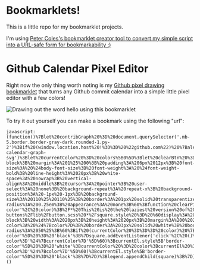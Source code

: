 # Bookmarklets!

This is a little repo for my bookmarklet projects.

I'm using [Peter Coles's bookmarklet creator tool to convert my simple script into a URL-safe form for bookmarkability :)](https://mrcoles.com/bookmarklet/)

# Github Calendar Pixel Editor
Right now the only thing worth noting
is my [Github pixel drawing bookmarklet](https://github.com/AndresCuervo/bookmarklet-collection/blob/master/gh-color-commit-log/script.js)
that turns any Github commit calendar into a simple little pixel editor with a few colors!

![Drawing out the word hello using this bookmarklet](https://media.giphy.com/media/26u4nJPf0JtQPdStq/giphy.gif)

To try it out yourself you can make a bookmark using the following "url":

```
javascript:(function()%7Blet%20contribGraph%20%3D%20document.querySelector('.mb-5.border.border-gray-dark.rounded-1.py-2')%3Bif%20(window.location.host%20!%3D%3D%20%22github.com%22)%20%7Balert(%60Seems%20lik%20you're%20on%20%24%7Bwindow.location.host%7D%2C%20not%20GitHub.com%20%E2%80%94%20you%20need%20to%20be%20on%20a%20GitHub%20user's%20page%20for%20this%20bookmarklet%20to%20work%20properly.%60)%7D%20else%20if%20(!contribGraph)%20%7Balert(%22Couldn't%20find%20the%20GitHub%20contribution%20calendar%2C%20you%20need%20to%20be%20on%20a%20GitHub%20user's%20page%20for%20this%20bookmarklet%20to%20work%20properly.%22)%7Dlet%20colors%20%3D%20%5B%20'%23FF0000'%2C%20'%2300FF00'%2C%20'%230000FF'%2C%20'%232EAFAC'%2C%20'%23DAD'%2C%20'%23BAE'%2C%20'%23BEE'%2C%20'%23eee'%2C%20'%23c6e48b'%2C%20'%237bc96f'%2C%20'%23239a3b'%2C%20'%23196127'%5D%3Blet%20calendar%20%3D%20document.querySelector('.js-calendar-graph-svg')%3Blet%20currentColor%20%3D%20colors%5B0%5D%3Blet%20clearBtn%20%3D%20document.createElement('button')%3BclearBtn.innerHTML%20%3D%20'Clear%20%22Pixels%22'%3BclearBtn.style%20%3D%20%60position%3A%20relative%3B%20display%3A%20inline-block%3B%20margin%3A%201%25%200%3B%20padding%3A%206px%2012px%3B%20font-size%3A%20%24body-font-size%3B%20font-weight%3A%20%24font-weight-bold%3B%20line-height%3A%2020px%3B%20white-space%3A%20nowrap%3B%20vertical-align%3A%20middle%3B%20cursor%3A%20pointer%3B%20user-select%3A%20none%3B%20background-repeat%3A%20repeat-x%3B%20background-position%3A%20-1px%20-1px%3B%20background-size%3A%20110%25%20110%25%3B%20border%3A%201px%20solid%20transparentize(%24black%2C%200.8)%3B%20border-radius%3A%200.25em%3B%20appearance%3A%20none%3B%60%3Bfunction%20clearPixels()%20%7B%5B...columns%5D.filter(el%20%3D%3E%20%7Breturn%20el.tagName%20%3D%3D%3D%20'g'%7D).forEach(column%20%3D%3E%20%7B%5B...column.children%5D.forEach(square%20%3D%3E%20%7Bsquare.setAttribute('fill'%2C%20'%23EEE')%3B%7D)%7D)%7DclearBtn.addEventListener('click'%2C%20clearPixels)%3BcontribGraph.parentNode.insertBefore(clearBtn%2C%20contribGraph)%3Blet%20legend%20%3D%20document.createElement('ul')%3Blegend.classList%20%2B%3D%20'legend'%3Bcolors.forEach(color%20%3D%3E%20%7Blet%20square%20%3D%20document.createElement('li')%3Bsquare.setAttribute('data-color'%2C%20color)%3B%2F*%20This%20is%20the%20laziest%20version%20of%20implementing%20GitHub's%20Primer%20styleguide%2C%20at%20least%20it%20gets%20rid%20of%20some%20defaultshttps%3A%2F%2Fgithub.com%2Fprimer%2Fprimer%2Fblob%2Fmaster%2Fmodules%2Fprimer-buttons%2Flib%2Fbutton.scss%20*%2Fsquare.style%20%3D%20%60display%3A%20inline-block%3B%20width%3A%2020px%3B%20height%3A%2020px%3B%20margin%3A%200%202px%3B%20background-color%3A%20%24%7Bcolor%7D%3B%20border%3A%203px%20solid%20white%3B%20border-radius%3A%2050%25%3B%60%3Bif%20(currentColor%20%3D%3D%3D%20color)%20%7Bsquare.style%5B'border-color'%5D%20%3D%20'black'%3B%7Dsquare.addEventListener('click'%2C%20()%20%3D%3E%20%7Bif%20(currentColor%20!%3D%3D%20color)%20%7Blet%20currentEl%20%3D%20document.querySelector(%60li%5Bdata-color%3D'%24%7BcurrentColor%7D'%5D%60)%3BcurrentEl.style%5B'border-color'%5D%20%3D%20'white'%3BcurrentColor%20%3D%20color%3BcurrentEl%20%3D%20document.querySelector(%60li%5Bdata-color%3D'%24%7Bcolor%7D'%5D%60)%3BcurrentEl.style%5B'border-color'%5D%20%3D%20'black'%3B%7D%7D)%3Blegend.appendChild(square)%3B%7D)%3BcontribGraph.parentNode.insertBefore(legend%2C%20contribGraph)%3Blet%20columns%20%3D%20calendar.children%5B0%5D.children%3B%5B...columns%5D.filter(el%20%3D%3E%20%7Breturn%20el.tagName%20%3D%3D%3D%20'g'%7D).forEach(column%20%3D%3E%20%7Bcolumn.addEventListener('click'%2C%20evt%20%3D%3E%20%7Blet%20index%20%3D%20colors.indexOf(evt.target.getAttribute('fill'))%3B%2F*%20This%20was%20before%20there%20was%20a%20palette%20...evt.target.setAttribute('fill'%2C%20colors%5B(index%20%2B%201)%20%25%20colors.length%5D)%20*%2Fconsole.log(%22currentColor%3A%22%2C%20currentColor)%3Bevt.target.setAttribute('fill'%2C%20currentColor)%3B%7D)%7D)%7D)()
```
